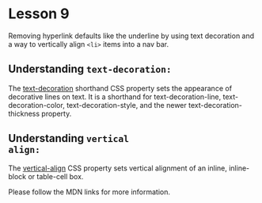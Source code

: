 # Lesson 9

Removing hyperlink defaults like the underline by using text decoration and a way to vertically align <code>&lt;li&gt;</code> items into a nav bar.

## Understanding <code>text-decoration:</code>

The [text-decoration](https://developer.mozilla.org/en-US/docs/Web/CSS/text-decoration) shorthand CSS property sets the appearance of decorative lines on text. It is a shorthand for text-decoration-line, text-decoration-color, text-decoration-style, and the newer text-decoration-thickness property.

## Understanding <code>vertical align:</code>

The [vertical-align](https://developer.mozilla.org/en-US/docs/Web/CSS/vertical-align) CSS property sets vertical alignment of an inline, inline-block or table-cell box.

Please follow the MDN links for more information.
